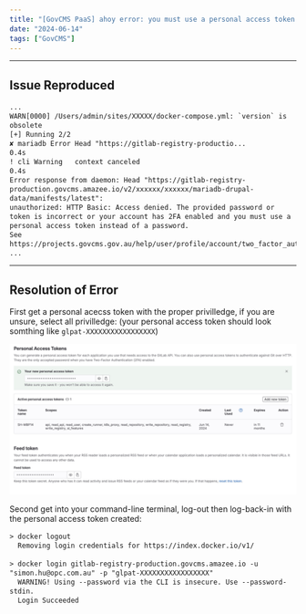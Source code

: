 ```yaml
---
title: "[GovCMS PaaS] ahoy error: you must use a personal access token instead of a password"
date: "2024-06-14"
tags: ["GovCMS"]
---
```




---
## Issue Reproduced

```
...
WARN[0000] /Users/admin/sites/XXXXX/docker-compose.yml: `version` is obsolete
[+] Running 2/2
✘ mariadb Error Head "https://gitlab-registry-productio...                0.4s
! cli Warning   context canceled                                          0.4s
Error response from daemon: Head "https://gitlab-registry-production.govcms.amazee.io/v2/xxxxxx/xxxxxx/mariadb-drupal-data/manifests/latest":
unauthorized: HTTP Basic: Access denied. The provided password or token is incorrect or your account has 2FA enabled and you must use a personal access token instead of a password.
See https://projects.govcms.gov.au/help/user/profile/account/two_factor_authentication#troubleshooting
...

```



---

## Resolution of Error

First get a personal acecss token with the proper privilledge, if you are unsure, select all privilledge:
(your personal access token should look somthing like `glpat-XXXXXXXXXXXXXXXXX`)

![2024-06-14T101516](2024-06-14T101516.jpg)


Second get into your command-line terminal, log-out then log-back-in with the personal access token created:
```
> docker logout
  Removing login credentials for https://index.docker.io/v1/

> docker login gitlab-registry-production.govcms.amazee.io -u "simon.hu@opc.com.au" -p "glpat-XXXXXXXXXXXXXXXXX"
  WARNING! Using --password via the CLI is insecure. Use --password-stdin.
  Login Succeeded
```
